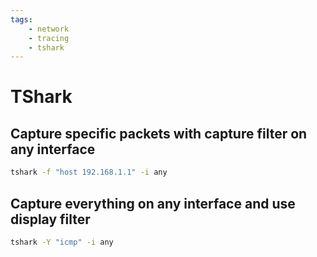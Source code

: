 ```yaml
---
tags:
    - network
    - tracing
    - tshark
---
```


# TShark
## Capture specific packets with capture filter on any interface
```bash
tshark -f "host 192.168.1.1" -i any
```

## Capture everything on any interface and use display filter
```bash
tshark -Y "icmp" -i any
```